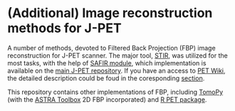# (Additional) Image reconstruction methods for J-PET

A number of methods, devoted to Filtered Back Projection (FBP) image reconstruction for J-PET scanner. The major tool, [STIR](https://github.com/UCL/STIR "development version"), was utilized for the most tasks, with the help of [SAFIR module](http://stir.sourceforge.net/MIC2015UsersMeeting/STIR_UM2015_Fischer_SAFIRInputFileFormat.pdf "pdf presentation"), which implementation is available on the [main J-PET repository](https://github.com/JPETTomography/listmode-to-safir). If you have an access to [PET Wiki](http://koza.if.uj.edu.pl/petwiki/index.php/Strona_g%C5%82%C3%B3wna), the detailed description could be foud in the coresponding [section](http://koza.if.uj.edu.pl/petwiki/index.php/STIR_(Software_for_Tomographic_Image_Reconstruction)).

This repository contains other implementations of FBP, including [TomoPy](https://github.com/tomopy/tomopy.git "GitHub") (with the [ASTRA Toolbox](https://github.com/astra-toolbox/astra-toolbox "GitHub") 2D FBP incorporated) and [R PET package](https://cran.r-project.org/web/packages/PET/index.html "cran").
